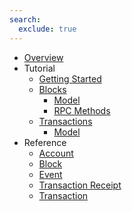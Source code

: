 ```yaml
---
search:
  exclude: true
---
```

- [Overview](index.md)
- Tutorial
    - [Getting Started](getting-started/index.md)
    - [Blocks](getting-started/blocks/index.md)
        - [Model](getting-started/blocks/model.md)
        - [RPC Methods](getting-started/blocks/methods.md)
    - [Transactions](getting-started/transactions/index.md)
        - [Model](getting-started/transactions/model.md)
- Reference
    - [Account](api/account.md)
    - [Block](api/block.md)
    - [Event](api/event.md)
    - [Transaction Receipt](api/transaction_receipt.md)
    - [Transaction](api/transaction.md)
